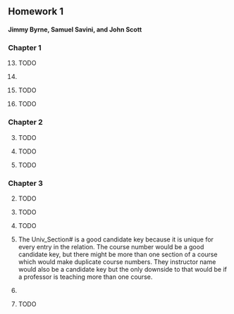 ##  Homework 1
####  Jimmy Byrne, Samuel Savini, and John Scott


###  Chapter 1
13.  TODO


14.  
  1.  TODO

  2.  TODO


###  Chapter 2
3.  TODO


7.  TODO


14.  TODO


###  Chapter 3
2.  TODO


5.  TODO


9.  TODO


13.  The Univ_Section# is a good candidate key because it is unique for every entry in the relation. The course number would be a good candidate key, but there might be more than one section of a course which would make duplicate course numbers. They instructor name would also be a candidate key but the only downside to that would be if a professor is teaching more than one course.


20.  
  3.  TODO
